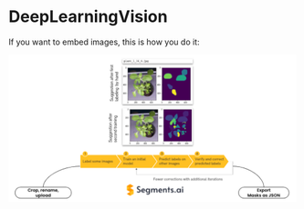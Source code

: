 # DeepLearningVision



If you want to embed images, this is how you do it:

![Image of segments.ai workflow](https://github.com/Ermaconomist/DeepLearningVision/blob/main/img/1_segments.ai.png)
